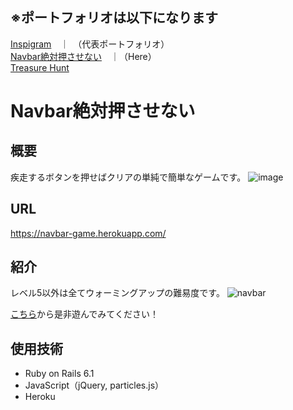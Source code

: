 ## ※ポートフォリオは以下になります
[Inspigram](https://github.com/kazuma-soon/inspigram)　｜　（代表ポートフォリオ）
<br>
[Navbar絶対押させない](https://github.com/kazuma-soon/navbar_game)　｜（Here）
<br>
[Treasure Hunt](https://github.com/kazuma-soon/treasure-hunt)

# Navbar絶対押させない

## 概要
疾走するボタンを押せばクリアの単純で簡単なゲームです。
![image](https://user-images.githubusercontent.com/88179125/162421103-c747d08d-0b12-4c61-b885-c8f93ab9ebdb.png)

## URL
https://navbar-game.herokuapp.com/

## 紹介
レベル5以外は全てウォーミングアップの難易度です。
![navbar](https://user-images.githubusercontent.com/88179125/162421675-0652b4d6-395b-4f4f-887e-06c26b0b311c.gif)

[こちら](https://navbar-game.herokuapp.com/)から是非遊んでみてください！

## 使用技術
- Ruby on Rails 6.1
- JavaScript（jQuery, particles.js）
- Heroku
